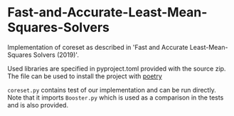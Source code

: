 # Fast-and-Accurate-Least-Mean-Squares-Solvers

Implementation of coreset as described in 'Fast and Accurate Least-Mean-Squares Solvers (2019)'.

Used libraries are specified in pyproject.toml provided with the source zip. The file can be used to install the project with [poetry](https://python-poetry.org/)

`coreset.py` contains test of our implementation and can be run directly. Note that it imports `Booster.py` which is used as a comparison in the tests and is also provided.
